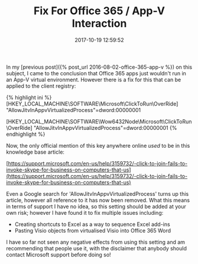 ﻿---
title: Fix For Office 365 / App-V Interaction
slug: fix-office-365-app-v-interaction
excerpt: How to enable Office 365 apps to run in the App-V virtual environment via the AllowJitvInAppvVirtualizedProcess registry key.
date: '2017-10-19 12:59:52'
redirect_from: /2017/10/fix-office-365-app-v-interaction/
layout: single
classes: wide
categories:
  - App-V
tags:
  - App-V
  - Office
---

In my [previous post]({% post_url 2016-08-02-office-365-app-v %}) on this subject, I came to the conclusion that Office 365 apps just wouldn't run in an App-V virtual environment. However there is a fix for this that can be applied to the client registry:

{% highlight ini %}
[HKEY_LOCAL_MACHINE\SOFTWARE\Microsoft\ClickToRun\OverRide]
"AllowJitvInAppvVirtualizedProcess"=dword:00000001

[HKEY_LOCAL_MACHINE\SOFTWARE\Wow6432Node\Microsoft\ClickToRun\OverRide]
"AllowJitvInAppvVirtualizedProcess"=dword:00000001
{% endhighlight %}

Now, the only official mention of this key anywhere online *used* to be in this knowledge base article:

[https://support.microsoft.com/en-us/help/3159732/-click-to-join-fails-to-invoke-skype-for-business-on-computers-that-us](https://support.microsoft.com/en-us/help/3159732/-click-to-join-fails-to-invoke-skype-for-business-on-computers-that-us)

Even a Google search for 'AllowJitvInAppvVirtualizedProcess' turns up this article, however all reference to it has now been removed. What this means in terms of support I have no idea, so this setting should be added at your own risk; however I have found it to fix multiple issues including:

* Creating shortcuts to Excel as a way to sequence Excel add-ins
* Pasting Visio objects from virtualised Visio into Office 365 Word

I have so far not seen any negative effects from using this setting and am recommending that people use it, with the disclaimer that anybody should contact Microsoft support before doing so!